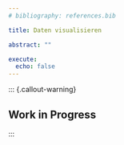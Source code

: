```yaml
---
# bibliography: references.bib

title: Daten visualisieren

abstract: ""

execute: 
  echo: false
---
```


::: {.callout-warning}
## Work in Progress
:::